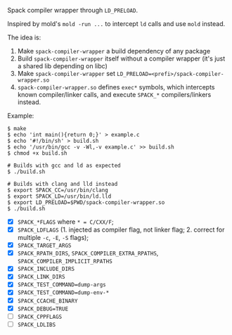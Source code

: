 Spack compiler wrapper through `LD_PRELOAD`.

Inspired by mold's `mold -run ...` to intercept `ld` calls and use `mold` instead.

The idea is:
1. Make `spack-compiler-wrapper` a build dependency of any package
2. Build `spack-compiler-wrapper` itself without a compiler wrapper (it's just a shared lib depending on libc)
3. Make `spack-compiler-wrapper` set `LD_PRELOAD=<prefi>/spack-compiler-wrapper.so`
4. `spack-compiler-wrapper.so` defines `exec*` symbols, which intercepts known compiler/linker calls, and execute `SPACK_*` compilers/linkers instead.

Example:

```console
$ make
$ echo 'int main(){return 0;}' > example.c
$ echo '#!/bin/sh' > build.sh
$ echo '/usr/bin/gcc -v -Wl,-v example.c' >> build.sh
$ chmod +x build.sh

# Builds with gcc and ld as expected
$ ./build.sh

# Builds with clang and lld instead
$ export SPACK_CC=/usr/bin/clang
$ export SPACK_LD=/usr/bin/ld.lld
$ export LD_PRELOAD=$PWD/spack-compiler-wrapper.so
$ ./build.sh
```

- [X] `SPACK_*FLAGS` where `* = C/CXX/F`;
- [X] `SPACK_LDFLAGS` (1. injected as compiler flag, not linker flag; 2. correct for multiple `-c`, `-E`, `-S` flags);
- [X] `SPACK_TARGET_ARGS`
- [X] `SPACK_RPATH_DIRS`, `SPACK_COMPILER_EXTRA_RPATHS`, `SPACK_COMPILER_IMPLICIT_RPATHS`
- [X] `SPACK_INCLUDE_DIRS`
- [X] `SPACK_LINK_DIRS`
- [X] `SPACK_TEST_COMMAND=dump-args`
- [X] `SPACK_TEST_COMMAND=dump-env-*`
- [X] `SPACK_CCACHE_BINARY`
- [X] `SPACK_DEBUG=TRUE`
- [ ] `SPACK_CPPFLAGS`
- [ ] `SPACK_LDLIBS`
